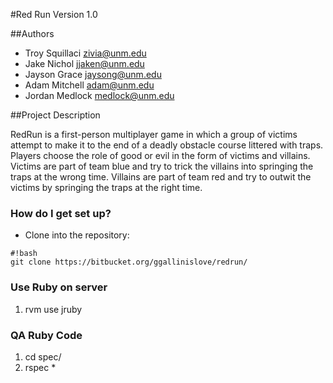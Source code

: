 #Red Run 
Version 1.0

##Authors
* Troy Squillaci <zivia@unm.edu>
* Jake Nichol <jjaken@unm.edu>
* Jayson Grace <jaysong@unm.edu>
* Adam Mitchell <adam@unm.edu>
* Jordan Medlock <medlock@unm.edu>

##Project Description

RedRun is a first-person multiplayer game in which a group of victims attempt to make it to the end of a deadly obstacle course littered with traps. Players choose the role of good or evil in the form of victims and villains. Victims are part of team blue and try to trick the villains into springing the traps at the wrong time. Villains are part of team red and try to outwit the victims by springing the traps at the right time.

### How do I get set up? ###

* Clone into the repository:

```
#!bash
git clone https://bitbucket.org/ggallinislove/redrun/

```

### Use Ruby on server ###
1. rvm use jruby

### QA Ruby Code ###
1. cd spec/
2. rspec *